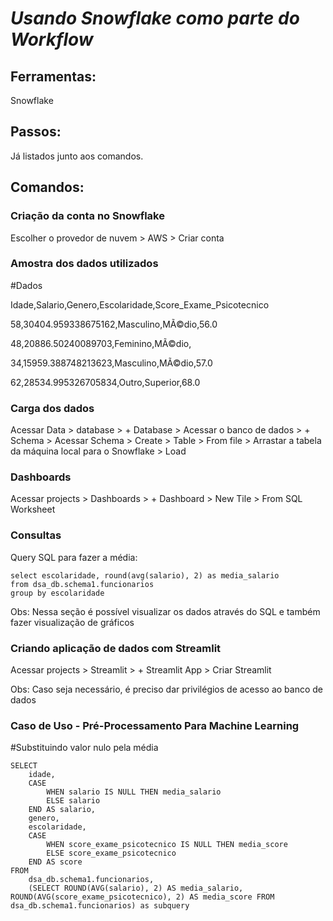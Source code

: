 # ***Usando Snowflake como parte do Workflow***


## Ferramentas:
Snowflake

## Passos: 
Já listados junto aos comandos.


## Comandos:

### Criação da conta no Snowflake

Escolher o provedor de nuvem > AWS > Criar conta


### Amostra dos dados utilizados

#Dados 

Idade,Salario,Genero,Escolaridade,Score_Exame_Psicotecnico

58,30404.959338675162,Masculino,MÃ©dio,56.0

48,20886.50240089703,Feminino,MÃ©dio,

34,15959.388748213623,Masculino,MÃ©dio,57.0

62,28534.995326705834,Outro,Superior,68.0

### Carga dos dados

Acessar Data > database > + Database > Acessar o banco de dados > + Schema > Acessar Schema > Create > Table > From file > Arrastar a tabela da máquina local para o Snowflake > Load


### Dashboards

Acessar projects > Dashboards > + Dashboard > New Tile > From SQL Worksheet 

### Consultas

Query SQL para fazer a média:
```
select escolaridade, round(avg(salario), 2) as media_salario
from dsa_db.schema1.funcionarios
group by escolaridade
```

Obs: Nessa seção é possível visualizar os dados através do SQL e também fazer visualização de gráficos


### Criando aplicação de dados com Streamlit

Acessar projects > Streamlit > + Streamlit App > Criar Streamlit

Obs: Caso seja necessário, é preciso dar privilégios de acesso ao banco de dados



### Caso de Uso - Pré-Processamento Para Machine Learning

#Substituindo valor nulo pela média
```
SELECT 
    idade, 
    CASE
        WHEN salario IS NULL THEN media_salario
        ELSE salario
    END AS salario,
    genero, 
    escolaridade,
    CASE
        WHEN score_exame_psicotecnico IS NULL THEN media_score
        ELSE score_exame_psicotecnico
    END AS score
FROM 
    dsa_db.schema1.funcionarios,
    (SELECT ROUND(AVG(salario), 2) AS media_salario, ROUND(AVG(score_exame_psicotecnico), 2) AS media_score FROM dsa_db.schema1.funcionarios) as subquery

```